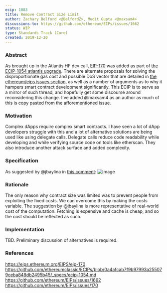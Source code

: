 ```yaml
---
ecip: 1083
title: Remove Contract Size Limit
author: Zachary Belford <@BelfordZ>, Mudit Gupta <@maxsam4>
discussions-to: https://github.com/ethereum/EIPs/issues/1662
status: WIP
type: Standards Track (Core)
created: 2019-12-20
---
```


### Abstract

As brought up in the Atlantis HF dev call, [EIP-170](https://eips.ethereum.org/EIPS/eip-170) was added as part of [the ECIP-1054 atlantis upgrade](https://github.com/ethereumclassic/ECIPs/blob/0a4afcab7f9b97993a255079ceba848db2495b45/_specs/ecip-1054.md). There are alternate proposals for solving the disproportionate gas cost and possible DoS vector that are detailed in [the ethereum/eips issues section](https://github.com/ethereum/EIPs/issues/1662), as well as a number of arguments as to why it hampers smart contract development significantly. This ECIP is to serve as a mirror of such thread, and hopefully get some discourse around reconsidering this change. I've added @maxsam4 as an author as much of this is copy pasted from the afforementioned issue.

### Motivation

Complex dApps require complex smart contracts. I have seen a lot of dApp developers struggle with this and a lot of alternative solutions are being used like using delegate calls. Delegate calls reduce code readability while developing and while verifying source code on tools like etherscan. They also introduce another attack surface and added complexity.

### Specification

As suggested by @jbaylina in [this comment](https://github.com/ethereum/EIPs/issues/170#issuecomment-258416413):
![image](https://user-images.githubusercontent.com/1787231/61341343-ba411200-a7fa-11e9-8094-6b248085c9ff.png)

### Rationale

The only reason why contract size was limited was to prevent people from exploiting the fixed costs. We can overcome this by making the costs variable. The suggestion by @jbaylina is more representative of real-world cost of the computation. Fetching is expensive and cache is cheap, and so the cost should be reflected as such.

### Implementation

TBD. Preliminary discussion of alternatives is required.

### References

https://eips.ethereum.org/EIPS/eip-170
https://github.com/ethereumclassic/ECIPs/blob/0a4afcab7f9b97993a255079ceba848db2495b45/_specs/ecip-1054.md
https://github.com/ethereum/EIPs/issues/1662
https://github.com/ethereum/EIPs/issues/170
